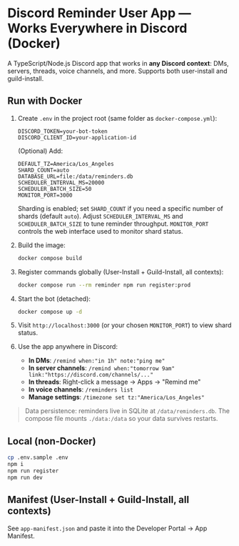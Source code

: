 # Discord Reminder User App — Works Everywhere in Discord (Docker)
A TypeScript/Node.js Discord app that works in **any Discord context**: DMs, servers, threads, voice channels, and more. Supports both user-install and guild-install.

## Run with Docker
1) Create `.env` in the project root (same folder as `docker-compose.yml`):
   ```env
   DISCORD_TOKEN=your-bot-token
   DISCORD_CLIENT_ID=your-application-id
   ```
   (Optional) Add:
   ```env
   DEFAULT_TZ=America/Los_Angeles
   SHARD_COUNT=auto
   DATABASE_URL=file:/data/reminders.db
   SCHEDULER_INTERVAL_MS=20000
   SCHEDULER_BATCH_SIZE=50
   MONITOR_PORT=3000
   ```
   Sharding is enabled; set `SHARD_COUNT` if you need a specific number of shards (default `auto`).
   Adjust `SCHEDULER_INTERVAL_MS` and `SCHEDULER_BATCH_SIZE` to tune reminder throughput.
   `MONITOR_PORT` controls the web interface used to monitor shard status.

2) Build the image:
   ```bash
   docker compose build
   ```

3) Register commands globally (User-Install + Guild-Install, all contexts):
   ```bash
   docker compose run --rm reminder npm run register:prod
   ```

4) Start the bot (detached):
   ```bash
   docker compose up -d
   ```

5) Visit `http://localhost:3000` (or your chosen `MONITOR_PORT`) to view shard status.

6) Use the app anywhere in Discord:
   - **In DMs**: `/remind when:"in 1h" note:"ping me"`
   - **In server channels**: `/remind when:"tomorrow 9am" link:"https://discord.com/channels/..."`
   - **In threads**: Right-click a message → Apps → "Remind me"
   - **In voice channels**: `/reminders list`
   - **Manage settings**: `/timezone set tz:"America/Los_Angeles"`

> Data persistence: reminders live in SQLite at `/data/reminders.db`. The compose file mounts `./data:/data` so your data survives restarts.

## Local (non-Docker)
```bash
cp .env.sample .env
npm i
npm run register
npm run dev
```

## Manifest (User-Install + Guild-Install, all contexts)
See `app-manifest.json` and paste it into the Developer Portal → App Manifest.
